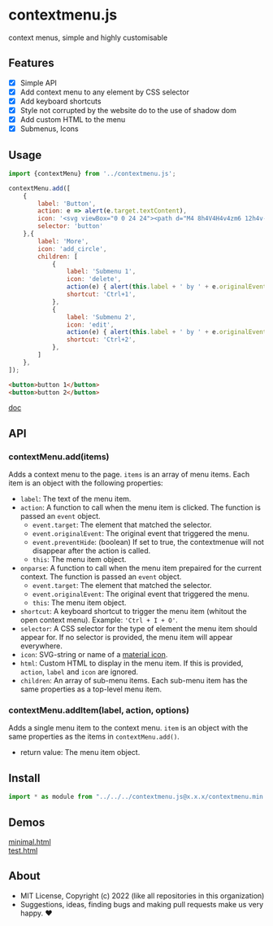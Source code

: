 # contextmenu.js
context menus, simple and highly customisable

## Features

- [x] Simple API
- [x] Add context menu to any element by CSS selector
- [x] Add keyboard shortcuts
- [x] Style not corrupted by the website do to the use of shadow dom
- [x] Add custom HTML to the menu
- [x] Submenus, Icons

## Usage

```js
import {contextMenu} from '../contextmenu.js';

contextMenu.add([
    {
        label: 'Button',
        action: e => alert(e.target.textContent),
        icon: '<svg viewBox="0 0 24 24"><path d="M4 8h4V4H4v4zm6 12h4v-4h-4v4zm-6 0h4v-4H4v4zm0-6h4v-4H4v4zm6 0h4v-4h-4v4zm6-10v4h4V4h-4zm-6 4h4V4h-4v4zm6 6h4v-4h-4v4zm0 6h4v-4h-4v4z"/></svg>',
        selector: 'button'
    },{
        label: 'More',
        icon: 'add_circle',
        children: [
            {
                label: 'Submenu 1',
                icon: 'delete',
                action(e) { alert(this.label + ' by ' + e.originalEvent.type) },
                shortcut: 'Ctrl+1',
            },
            {
                label: 'Submenu 2',
                icon: 'edit',
                action(e) { alert(this.label + ' by ' + e.originalEvent.type) },
                shortcut: 'Ctrl+2',
            },
        ]
    },
]);
```

```html
<button>button 1</button>
<button>button 2</button>
```

[doc](https://doc.deno.land/../../../contextmenu.js@x/contextmenu.js)

## API

### contextMenu.add(items)
Adds a context menu to the page. `items` is an array of menu items. Each item is an object with the following properties:

- `label`: The text of the menu item.
- `action`: A function to call when the menu item is clicked. The function is passed an `event` 
object.
    - `event.target`: The element that matched the selector.
    - `event.originalEvent`: The original event that triggered the menu.
    - `event.preventHide`: (boolean) If set to true, the contextmenue will not disappear after the action is called.
    - `this`: The menu item object.
- `onparse`: A function to call when the menu item prepaired for the current context. The function is passed an `event` object.
    - `event.target`: The element that matched the selector.
    - `event.originalEvent`: The original event that triggered the menu.
    - `this`: The menu item object.
- `shortcut`: A keyboard shortcut to trigger the menu item (whitout the open context menu). Example: `'Ctrl + I + O'`.
- `selector`: A CSS selector for the type of element the menu item should appear for. If no selector is provided, the menu item will appear everywhere.
- `icon`: SVG-string or name of a [material icon](https://fonts.google.com/icons?icon.style=Rounded).
- `html`: Custom HTML to display in the menu item. If this is provided, `action`, `label` and `icon` are ignored.
- `children`: An array of sub-menu items. Each sub-menu item has the same properties as a top-level menu item.


### contextMenu.addItem(label, action, options)
Adds a single menu item to the context menu. `item` is an object with the same properties as the items in `contextMenu.add()`.

- return value: The menu item object.

## Install

```js
import * as module from "../../../contextmenu.js@x.x.x/contextmenu.min.js"
```

## Demos

[minimal.html](http://gcdn.li/u1ui/contextmenu.js@main/tests/minimal.html)  
[test.html](http://gcdn.li/u1ui/contextmenu.js@main/tests/test.html)  

## About

- MIT License, Copyright (c) 2022 <u1> (like all repositories in this organization) <br>
- Suggestions, ideas, finding bugs and making pull requests make us very happy. ♥

